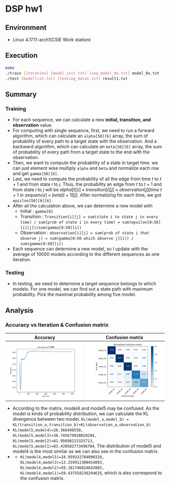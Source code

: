 # DSP hw1

## Environment

* Linux 4.17.11-arch1(CSIE Work station)

## Execution

```bash
make
./train [iteration] [model_init.txt] [seq_model_0x.txt] model_0x.txt
./test [modellist.txt] [testing_data1.txt] result1.txt
```

## Summary

### Training

* For each sequence, we can calculate a new **initial, transition, and observation** value.
* For computing with single sequence, first, we need to run a forward algorithm, which can calculate an ```alpha[50][6]``` array, the sum of probability of every path to a target state with the observation. And a backward algorithm, which can calculate an ```beta[50][6]``` array, the sum of probability of every path from a target state to the end with the observation.
* Then, we want to compute the probability of a state in target time. we can just element wise multiply ```alpha``` and ```beta``` and normalize each row and get ```gamma[50][6]```.
* Last, we need to compute the probability of all the edge from time $t$ to $t+1$ and from state $i$ to $j$. Thus, the probability an edge from $t$ to $t+1$ and from state $i$ to $j$ will be $alpha[t][i] \times transition[i][j] \times observation[j][time\ t+1\ in\ sequence] \times beta[t+1][j]$. After normalizing for each time, we got ```epsilon[50][6][6]```.
* After all the calculation above, we can determine a new model with
  * Initial : ```gamma[0]```
  * Transitoin : ```Transition[i][j] = sum(state i to state j in every time) / sum(prob of state i in every time) = sum(epsilon[0:50][i][j])/sum(gamma[0:50][i])```
  * Observation : ```observation[i][j] = sum(prob of state i that observe j) = sum(gamma[0:50 which observe j][i]) / sum(gamma[0:50][i])```
* Each sequence can determine a new model, so I update with the average of 10000 models according to the different sequences as one iteration.

### Testing

* In testing, we need to determine a target sequence belongs to which models. For one model, we can find out a state path with maximum probability. Pick the maximal probability among five model.

## Analysis

### Accuracy vs Iteration & Confusion matrix

| Accuracy             | Confusion matrix         |
| -------------------- | ------------------------ |
| ![Alt text](acc.png) | ![Alt text](confuse.png) |

* According to the matrix, model4 and model5 may be confused. As the model is kinds of probability distribution, we can calculate the KL divergence between two model. ```KL(model_a,model_b) = KL(transition_a,transition_b)+KL(observation_a,observation_b)```
* ```KL(model5,model4)=26.366498550, KL(model5,model3)=38.745679928020294, KL(model5,model2)=61.95698215325713, KL(model5,model1)=63.439502773496784```, The distribution of model5 and model4 is the most similar as we can also see in the confusion matrix.
* * ```KL(model4,model5)=24.959332784000328, KL(model4,model3)=13.259912300454893, KL(model4,model2)=59.181746824642865, KL(model4,model1)=59.437558236294635```, which is also correspond to the confusion matrix.
